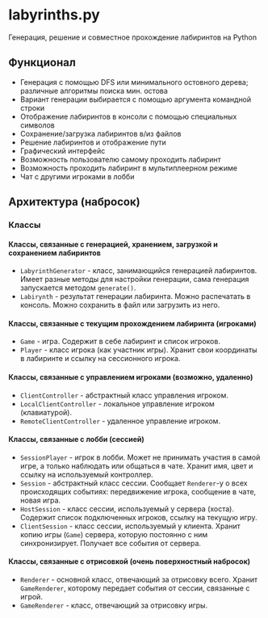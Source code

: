 # labyrinths.py
Генерация, решение и совместное прохождение лабиринтов на Python

## Функционал
- Генерация с помощью DFS или минимального остовного дерева; различные алгоритмы поиска мин. остова
- Вариант генерации выбирается с помощью аргумента командной строки
- Отображение лабиринтов в консоли с помощью специальных символов
- Сохранение/загрузка лабиринтов в/из файлов
- Решение лабиринтов и отображение пути
- Графический интерфейс
- Возможность пользователю самому проходить лабиринт
- Возможность проходить лабиринт в мультиплеерном режиме
- Чат с другими игроками в лобби

## Архитектура (набросок)

### Классы

#### Классы, связанные с генерацией, хранением, загрузкой и сохранением лабиринтов
- `LabyrinthGenerator` - класс, занимающийся генерацией лабиринтов. Имеет разные методы для настройки генерации, сама генерация запускается методом `generate()`.
- `Labirynth` - результат генерации лабиринта. Можно распечатать в консоль. Можно сохранить в файл или загрузить из него.

#### Классы, связанные с текущим прохождением лабиринта (игроками)
- `Game` - игра. Содержит в себе лабиринт и список игроков.
- `Player` - класс игрока (как участник игры). Хранит свои координаты в лабиринте и ссылку на сессионного игрока.

#### Классы, связанные с управлением игроками (возможно, удаленно)
- `ClientController` - абстрактный класс управления игроком.
- `LocalClientController` - локальное управление игроком (клавиатурой).
- `RemoteClientController` - удаленное управление игроком.

#### Классы, связанные с лобби (сессией)
- `SessionPlayer` - игрок в лобби. Может не принимать участия в самой игре, а только наблюдать или общаться в чате. Хранит имя, цвет и ссылку на используемый контроллер.
- `Session` - абстрактный класс сессии. Сообщает `Renderer`-у о всех происходящих событиях: передвижение игрока, сообщение в чате, новая игра.
- `HostSession` - класс сессии, используемый у сервера (хоста). Содержит список подключенных игроков, ссылку на текущую игру.
- `ClientSession` - класс сессии, используемый у клиента. Хранит копию игры (`Game`) сервера, которую постоянно с ним синхронизирует. Получает все события от сервера.

#### Классы, связанные с отрисовкой (очень поверхностный набросок)
- `Renderer` - основной класс, отвечающий за отрисовку всего. Хранит `GameRenderer`, которому передает события от сессии, связанные с игрой.
- `GameRenderer` - класс, отвечающий за отрисовку игры.
